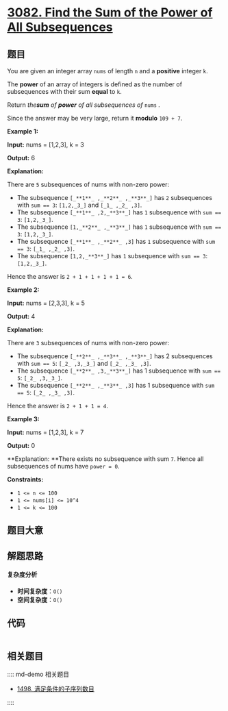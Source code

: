 # [3082. Find the Sum of the Power of All Subsequences](https://leetcode.com/problems/find-the-sum-of-the-power-of-all-subsequences/)

## 题目

You are given an integer array `nums` of length `n` and a **positive** integer
`k`.

The **power** of an array of integers is defined as the number of subsequences
with their sum **equal** to `k`.

Return _the**sum** of **power** of all subsequences of_ `nums` _._

Since the answer may be very large, return it **modulo** `109 + 7`.

**Example 1:**

**Input:** nums = [1,2,3], k = 3

**Output:** 6

**Explanation:**

There are `5` subsequences of nums with non-zero power:

- The subsequence `[_**1**_ ,_**2**_ ,_**3**_]` has `2` subsequences with `sum == 3`: `[1,2,_3_]` and `[_1_ ,_2_ ,3]`.
- The subsequence `[_**1**_ ,2,_**3**_]` has `1` subsequence with `sum == 3`: `[1,2,_3_]`.
- The subsequence `[1,_**2**_ ,_**3**_]` has `1` subsequence with `sum == 3`: `[1,2,_3_]`.
- The subsequence `[_**1**_ ,_**2**_ ,3]` has `1` subsequence with `sum == 3`: `[_1_ ,_2_ ,3]`.
- The subsequence `[1,2,_**3**_]` has `1` subsequence with `sum == 3`: `[1,2,_3_]`.

Hence the answer is `2 + 1 + 1 + 1 + 1 = 6`.

**Example 2:**

**Input:** nums = [2,3,3], k = 5

**Output:** 4

**Explanation:**

There are `3` subsequences of nums with non-zero power:

- The subsequence `[_**2**_ ,_**3**_ ,_**3**_]` has 2 subsequences with `sum == 5`: `[_2_ ,3,_3_]` and `[_2_ ,_3_ ,3]`.
- The subsequence `[_**2**_ ,3,_**3**_]` has 1 subsequence with `sum == 5`: `[_2_ ,3,_3_]`.
- The subsequence `[_**2**_ ,_**3**_ ,3]` has 1 subsequence with `sum == 5`: `[_2_ ,_3_ ,3]`.

Hence the answer is `2 + 1 + 1 = 4`.

**Example 3:**

**Input:** nums = [1,2,3], k = 7

**Output:** 0

**Explanation: **There exists no subsequence with sum `7`. Hence all
subsequences of nums have `power = 0`.

**Constraints:**

- `1 <= n <= 100`
- `1 <= nums[i] <= 10^4`
- `1 <= k <= 100`

## 题目大意

## 解题思路

#### 复杂度分析

- **时间复杂度**：`O()`
- **空间复杂度**：`O()`

## 代码

```javascript

```

## 相关题目

:::: md-demo 相关题目

- [1498. 满足条件的子序列数目](https://leetcode.com/problems/number-of-subsequences-that-satisfy-the-given-sum-condition)

::::
